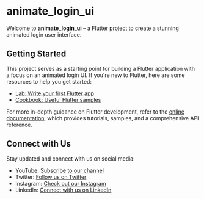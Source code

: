 # animate_login_ui

Welcome to **animate_login_ui** – a Flutter project to create a stunning animated login user interface.

## Getting Started

This project serves as a starting point for building a Flutter application with a focus on an animated login UI. If you're new to Flutter, here are some resources to help you get started:

- [Lab: Write your first Flutter app](https://docs.flutter.dev/get-started/codelab)
- [Cookbook: Useful Flutter samples](https://docs.flutter.dev/cookbook)

For more in-depth guidance on Flutter development, refer to the [online documentation](https://docs.flutter.dev/), which provides tutorials, samples, and a comprehensive API reference.

## Connect with Us

Stay updated and connect with us on social media:

- YouTube: [Subscribe to our channel](https://www.youtube.com/channel/UC95U3IDgISWVeyqo4CGBywQ)
- Twitter: [Follow us on Twitter](https://twitter.com/AmitMasram10)
- Instagram: [Check out our Instagram](https://www.instagram.com/skytech_28/)
- LinkedIn: [Connect with us on LinkedIn](https://www.linkedin.com/feed/)
